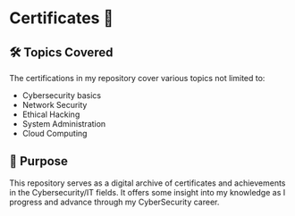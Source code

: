 # Certificates 📜

## 🛠️ Topics Covered
The certifications in my repository cover various topics not limited to:
- Cybersecurity basics
- Network Security
- Ethical Hacking
- System Administration
- Cloud Computing



## 📄 Purpose
This repository serves as a digital archive of certificates and achievements in the Cybersecurity/IT fields. It offers some insight into my knowledge as I progress and advance through my CyberSecurity career.
